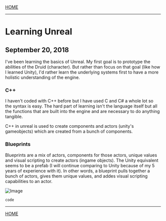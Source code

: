 
[HOME](https://avijr.com)

---

# Learning Unreal
## September 20, 2018

I've been learning the basics of Unreal. My first goal is to prototype the abilities of the Druid (character). But rather than focus on that goal (like how I learned Unity), I'd rather learn the underlying systems first to have a more holistic understanding of the engine.

### C++

I haven't coded with C++ before but I have used C and C# a whole lot so the syntax is easy. The hard part of learning isn't the language itself but all the functions that are built into the engine and are necessary to do anything tangible.

C++ in unreal is used to create components and actors (unity's gameobjects) which are created from a bunch of components.

### Blueprints

Blueprints are a mix of actors, components for those actors, unique values and visual scripting to create actors (ingame objects). The Unity equivalent seems to be a prefab (I will continue comparing to Unity because of my 5 years of experience with it). In other words, a blueprint pulls together a bunch of actors, gives them unique values, and addes visual scripting capabilities to an actor.



![Image](/images/image.png)

```cpp
code
```

---

[HOME](https://avijr.com)
